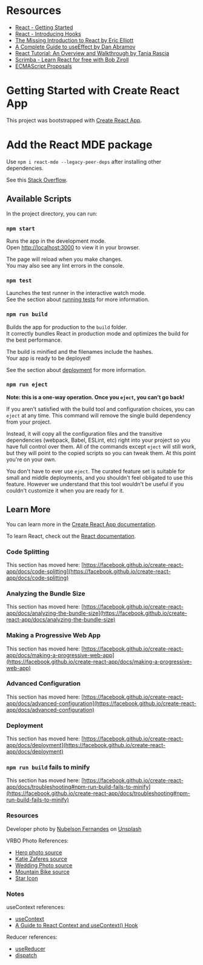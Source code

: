 # Resources

- [React - Getting Started](https://reactjs.org/docs/getting-started.html)
- [React - Introducing Hooks](https://reactjs.org/docs/hooks-intro.html)
- [The Missing Introduction to React by Eric Elliott](https://medium.com/javascript-scene/the-missing-introduction-to-react-62837cb2fd76)
- [A Complete Guide to useEffect by Dan Abramov](https://overreacted.io/a-complete-guide-to-useeffect/)
- [React Tutorial: An Overview and Walkthrough by Tania Rascia](https://www.taniarascia.com/getting-started-with-react/)
- [Scrimba - Learn React for free with Bob Ziroll](https://scrimba.com/learn/learnreact)
- [ECMAScript Proposals](https://www.proposals.es/)


# Getting Started with Create React App

This project was bootstrapped with [Create React App](https://github.com/facebook/create-react-app).

# Add the React MDE package
Use `npm i react-mde --legacy-peer-deps` after installing other dependencies.

See this [Stack Overflow](https://stackoverflow.com/questions/73077186/react-mde-cant-install-on-react-18-2-0).

## Available Scripts

In the project directory, you can run:

### `npm start`

Runs the app in the development mode.\
Open [http://localhost:3000](http://localhost:3000) to view it in your browser.

The page will reload when you make changes.\
You may also see any lint errors in the console.

### `npm test`

Launches the test runner in the interactive watch mode.\
See the section about [running tests](https://facebook.github.io/create-react-app/docs/running-tests) for more information.

### `npm run build`

Builds the app for production to the `build` folder.\
It correctly bundles React in production mode and optimizes the build for the best performance.

The build is minified and the filenames include the hashes.\
Your app is ready to be deployed!

See the section about [deployment](https://facebook.github.io/create-react-app/docs/deployment) for more information.

### `npm run eject`

**Note: this is a one-way operation. Once you `eject`, you can't go back!**

If you aren't satisfied with the build tool and configuration choices, you can `eject` at any time. This command will remove the single build dependency from your project.

Instead, it will copy all the configuration files and the transitive dependencies (webpack, Babel, ESLint, etc) right into your project so you have full control over them. All of the commands except `eject` will still work, but they will point to the copied scripts so you can tweak them. At this point you're on your own.

You don't have to ever use `eject`. The curated feature set is suitable for small and middle deployments, and you shouldn't feel obligated to use this feature. However we understand that this tool wouldn't be useful if you couldn't customize it when you are ready for it.

## Learn More

You can learn more in the [Create React App documentation](https://facebook.github.io/create-react-app/docs/getting-started).

To learn React, check out the [React documentation](https://reactjs.org/).

### Code Splitting

This section has moved here: [https://facebook.github.io/create-react-app/docs/code-splitting](https://facebook.github.io/create-react-app/docs/code-splitting)

### Analyzing the Bundle Size

This section has moved here: [https://facebook.github.io/create-react-app/docs/analyzing-the-bundle-size](https://facebook.github.io/create-react-app/docs/analyzing-the-bundle-size)

### Making a Progressive Web App

This section has moved here: [https://facebook.github.io/create-react-app/docs/making-a-progressive-web-app](https://facebook.github.io/create-react-app/docs/making-a-progressive-web-app)

### Advanced Configuration

This section has moved here: [https://facebook.github.io/create-react-app/docs/advanced-configuration](https://facebook.github.io/create-react-app/docs/advanced-configuration)

### Deployment

This section has moved here: [https://facebook.github.io/create-react-app/docs/deployment](https://facebook.github.io/create-react-app/docs/deployment)

### `npm run build` fails to minify

This section has moved here: [https://facebook.github.io/create-react-app/docs/troubleshooting#npm-run-build-fails-to-minify](https://facebook.github.io/create-react-app/docs/troubleshooting#npm-run-build-fails-to-minify)

### Resources

Developer photo by <a href="https://unsplash.com/@nublson?utm_source=unsplash&utm_medium=referral&utm_content=creditCopyText">Nubelson Fernandes</a> on <a href="https://unsplash.com/s/photos/developer?utm_source=unsplash&utm_medium=referral&utm_content=creditCopyText">Unsplash</a>

VRBO Photo References:  
- [Hero photo source](https://scrimba-airbnb-page.vercel.app/static/media/hero.8f80300d4cddb242d9cd.png)
- [Katie Zaferes source](https://scrimba-airbnb-page.vercel.app/static/media/katie-zaferes.4dcb2224d553ccd977a4.png)
- [Wedding Photo source](https://scrimba-airbnb-page.vercel.app/static/media/wedding-photography.de6d8e47cc4f6902350d.png)
- [Mountain Bike source](https://scrimba-airbnb-page.vercel.app/static/media/mountain-biking.4a10cddcb175d2ec7128.png)
- [Star Icon](https://scrimba-airbnb-page.vercel.app)

### Notes

useContext references:

- [useContext](https://react.dev/reference/react/useContext)
- [A Guide to React Context and useContext() Hook](https://dmitripavlutin.com/react-context-and-usecontext/)

Reducer references:
- [useReducer](https://react.dev/reference/react/useReducer)
- [dispatch](https://react.dev/reference/react/useReducer#dispatch)
